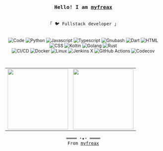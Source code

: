 <h3 align="center"><samp>Hello! I am <b><a rel="nofollow noopener noreferrer" target="_blank" href="https://www.myfreax.com">myfreax</a></b></samp></h3>
<p align="center"><br>
  <samp>
    「 🐦 Fullstack developer  」<br>
  </samp>
</p>
<p align="center">
    <br>
     <img alt="Code" src="https://img.shields.io/badge/-Code-000000?style=flat&logo=&logoColor=white">
     <img alt="Python" src="https://img.shields.io/badge/-Python-3776AB?style=flat&logo=Python&logoColor=white">
     <img alt="Javascript" src="https://img.shields.io/badge/-Javascript-F7DF1E?style=flat&logo=Javascript&logoColor=black">
     <img alt="Typescript" src="https://img.shields.io/badge/-TypeScript-3178c6?style=flat&logo=TypeScript&logoColor=white">
     <img alt="Gnubash" src="https://img.shields.io/badge/-Gnu%20Bash-4EAA25?style=flat&logo=Gnu%20bash&logoColor=white">
     <img alt="Dart" src="https://img.shields.io/badge/-Dart-0175C2?style=flat&logo=dart&logoColor=white">
     <img alt="HTML" src="https://img.shields.io/badge/-HTML5-E34F26?style=flat&logo=html5&logoColor=white">
     <img alt="CSS" src="https://img.shields.io/badge/-CSS-1572B6?style=flat&logo=css3&logoColor=white">
     <img alt="Koltin" src="https://img.shields.io/badge/-Koltin-27282c?style=flat&logo=kotlin&logoColor=#7f52ff">
     <img alt="Golang" src="https://img.shields.io/badge/-Golang-bfeaf4?style=flat&logo=go">
     <img alt="Rust" src="https://img.shields.io/badge/-Rust-dea584?style=flat&logo=rust">
  
  
 <br>
    <img alt="CI/CD" src="https://img.shields.io/badge/-CI/CD-31A8FF?style=flat&logo=&logoColor=white">
    <img alt="Docker" src="https://img.shields.io/badge/-Docker-2496ED?style=flat&logo=Docker&logoColor=white">
    <img alt="Linux" src="https://img.shields.io/badge/-Linux-FCC624?style=flat&logo=Linux&logoColor=black">
    <img alt="Jenkins X" src="https://img.shields.io/badge/-Jenkins%20X-73C3D5?style=flat&logo=Jenkins%20X&logoColor=black">
    <img alt="GitHub Actions" src="https://img.shields.io/badge/-GitHub%20Actions-2088FF?style=flat&logo=GitHub%20Actions&logoColor=white">
    <img alt="Codecov" src="https://img.shields.io/badge/-Codecov-F01F7A?style=flat&logo=Codecov&logoColor=white">
 </p>
<br>
<p align="center">
  <table >
      <tbody>
          <tr>
            <td align="center"><img height="195" src="https://github-readme-stats.vercel.app/api?username=myfreax&show_icons=true&&theme=react"></td>
            <td align="center"><img height="195" src="https://github-readme-stats.vercel.app/api/top-langs/?username=myfreax&layout=compact"></td>
          </tr>
      </tbody>
  </table> 
</p>
<samp>
  <p align="center">
    ════ ⋆★⋆ ════<br>
    From <a href="https://www.myfreax.com">myfreax</a>
  </p>
</samp>
